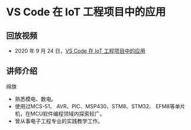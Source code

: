 # VS Code 在 IoT 工程项目中的应用

## 回放视频

* 2020 年 9 月 24 日，[VS Code 在 IoT 工程项目中的应用](https://b23.tv/RkvmXv)

## 讲师介绍

绵旗
* 熟悉模电、数电。
* 使用过MCS-51、 AVR、PIC、MSP430、STM8、STM32、 EFM8等单片机，在MCU软件编程领域内探索较广。
* 曾从事电子工程专业的实践教学工作。
